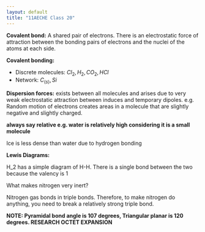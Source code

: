 ```yaml
---
layout: default
title: "11AECHE Class 20"
---
```


**Covalent bond:** A shared pair of electrons. There is an electrostatic force of attraction between the bonding pairs of electrons and the nuclei of the atoms at each side.


**Covalent bonding:**
* Discrete molecules: $Cl_2, H_2, CO_2, HCl$
* Network: $C_{(s)}, Si$

**Dispersion forces:** exists between all molecules and arises due to very weak electrostatic attraction between induces and temporary dipoles. e.g. Random motion of electrons creates areas in a molecule that are slightly negative and slightly charged.

**always say relative e.g. water is relatively high considering it is a small molecule**


Ice is less dense than water due to hydrogen bonding

**Lewis Diagrams:**

H_2 has a simple diagram of H-H. There is a single bond between the two because the valency is 1

What makes nitrogen very inert?

Nitrogen gas bonds in triple bonds. Therefore, to make nitrogen do anything, you need to break a relatively strong triple bond.

**NOTE: Pyramidal bond angle is 107 degrees, Triangular planar is 120 degrees. RESEARCH OCTET EXPANSION**

